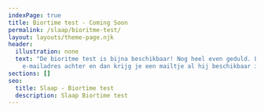```yaml
---
indexPage: true
title: Biortime test - Coming Soon
permalink: /slaap/bioritme-test/
layout: layouts/theme-page.njk
header:
  illustration: none
  text: "De bioritme test is bijna beschikbaar! Nog heel even geduld. Laat je
    e-mailadres achter en dan krijg je een mailtje al hij beschikbaar is. "
sections: []
seo:
  title: Slaap - Biortime test
  description: Slaap Biortime test
---
```

